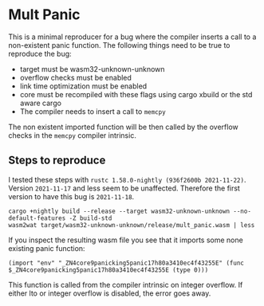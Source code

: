# Mult Panic

This is a minimal reproducer for a bug where the compiler inserts a call to a non-existent
panic function. The following things need to be true to reproduce the bug:

* target must be wasm32-unknown-unknown
* overflow checks must be enabled
* link time optimization must be enabled
* core must be recompiled with these flags using cargo xbuild or the std aware cargo
* The compiler needs to insert a call to `memcpy`

The non existent imported function will be then called by the overflow checks in the
`memcpy` compiler intrinsic.

## Steps to reproduce

I tested these steps with `rustc 1.58.0-nightly (936f2600b 2021-11-22)`. Version `2021-11-17` and
less seem to be unaffected. Therefore the first version to have this bug is `2021-11-18`.

```shell
cargo +nightly build --release --target wasm32-unknown-unknown --no-default-features -Z build-std
wasm2wat target/wasm32-unknown-unknown/release/mult_panic.wasm | less
```

If you inspect the resulting wasm file you see that it imports some none existing panic function:

```wat
(import "env" "_ZN4core9panicking5panic17h80a3410ec4f43255E" (func $_ZN4core9panicking5panic17h80a3410ec4f43255E (type 0)))
```

This function is called from the compiler intrinsic on integer overflow. If either lto or
integer overflow is disabled, the error goes away.
